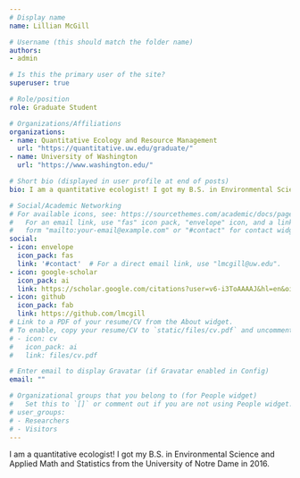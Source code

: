 ```yaml
---
# Display name
name: Lillian McGill

# Username (this should match the folder name)
authors:
- admin

# Is this the primary user of the site?
superuser: true

# Role/position
role: Graduate Student

# Organizations/Affiliations
organizations:
- name: Quantitative Ecology and Resource Management
  url: "https://quantitative.uw.edu/graduate/"
- name: University of Washington 
  url: "https://www.washington.edu/"

# Short bio (displayed in user profile at end of posts)
bio: I am a quantitative ecologist! I got my B.S. in Environmental Science and Applied Math and Statistics from the University of Notre Dame in 2016. 

# Social/Academic Networking
# For available icons, see: https://sourcethemes.com/academic/docs/page-builder/#icons
#   For an email link, use "fas" icon pack, "envelope" icon, and a link in the
#   form "mailto:your-email@example.com" or "#contact" for contact widget.
social:
- icon: envelope
  icon_pack: fas
  link: '#contact'  # For a direct email link, use "lmcgill@uw.edu".
- icon: google-scholar
  icon_pack: ai
  link: https://scholar.google.com/citations?user=v6-i3ToAAAAJ&hl=en&oi=ao
- icon: github
  icon_pack: fab
  link: https://github.com/lmcgill
# Link to a PDF of your resume/CV from the About widget.
# To enable, copy your resume/CV to `static/files/cv.pdf` and uncomment the lines below.
# - icon: cv
#   icon_pack: ai
#   link: files/cv.pdf

# Enter email to display Gravatar (if Gravatar enabled in Config)
email: ""

# Organizational groups that you belong to (for People widget)
#   Set this to `[]` or comment out if you are not using People widget.
# user_groups:
# - Researchers
# - Visitors
---
```


I am a quantitative ecologist! I got my B.S. in Environmental Science and Applied Math and Statistics from the University of Notre Dame in 2016. 

